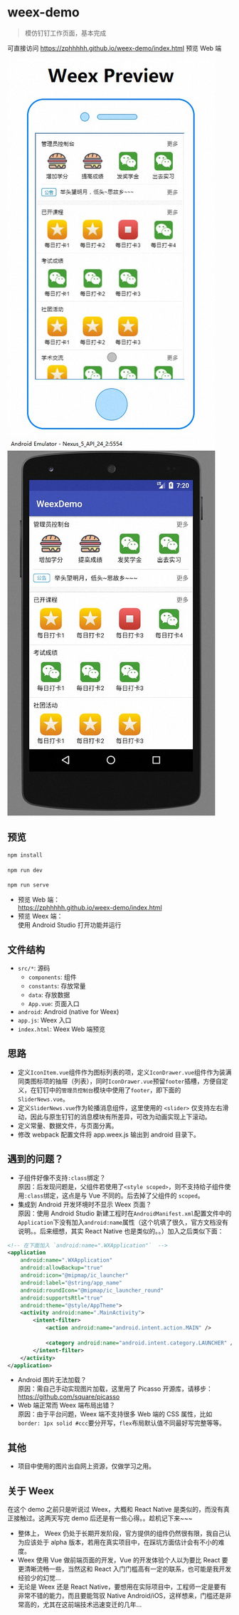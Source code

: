 # weex-demo

> 模仿钉钉工作页面，基本完成

可直接访问 https://zphhhhh.github.io/weex-demo/index.html 预览 Web 端

![app-web-chrome.jpg](./previews/app-web-chrome.jpg) ![app-weex-android.jpg](./previews/app-weex-android.jpg) 

## 预览

```bash
npm install

npm run dev

npm run serve
```

- 预览 Web 端：  
https://zphhhhh.github.io/weex-demo/index.html
- 预览 Weex 端：  
使用 Android Studio 打开功能并运行

## 文件结构

* `src/*`: 源码
    - `components`: 组件
    - `constants`: 存放常量
    - `data`: 存放数据
    - `App.vue`: 页面入口
* `android`: Android (native for Weex)
* `app.js`: Weex 入口
* `index.html`: Weex Web 端预览

## 思路

- 定义`IconItem.vue`组件作为图标列表的项，定义`IconDrawer.vue`组件作为装满同类图标项的抽屉（列表），同时`IconDrawer.vue`预留`footer`插槽，方便自定义，在钉钉中的`管理员控制台`模块中使用了`footer`，即下面的 `SliderNews.vue`。
- 定义`SliderNews.vue`作为轮播消息组件，这里使用的 `<slider>` 仅支持左右滑动，因此与原生钉钉的消息模块有所差异，可改为动画实现上下滚动。
- 定义常量、数据文件，与页面分离。
- 修改 webpack 配置文件将 app.weex.js 输出到 android 目录下。


## 遇到的问题？

- 子组件好像不支持`:class`绑定？  
原因：后发现问题是，父组件若使用了`<style scoped>`，则不支持给子组件使用`:class`绑定，这点是与 Vue 不同的。后去掉了父组件的 `scoped`。
- 集成到 Android 开发环境时不显示 Weex 页面？  
原因：使用 Android Studio 新建工程时在`AndroidManifest.xml`配置文件中的`Application`下没有加入`android:name`属性（这个坑填了很久，官方文档没有说明。。后来细想，其实 React Native 也是类似的。。）加入之后类似下面：
```xml
<!-- 在下面加入 `android:name=".WXApplication"`  -->
<application
    android:name=".WXApplication"
    android:allowBackup="true"
    android:icon="@mipmap/ic_launcher"
    android:label="@string/app_name"
    android:roundIcon="@mipmap/ic_launcher_round"
    android:supportsRtl="true"
    android:theme="@style/AppTheme">
    <activity android:name=".MainActivity">
        <intent-filter>
            <action android:name="android.intent.action.MAIN" />

            <category android:name="android.intent.category.LAUNCHER" />
        </intent-filter>
    </activity>
</application>
```
- Android 图片无法加载？  
原因：需自己手动实现图片加载，这里用了 Picasso 开源库，请移步：https://github.com/square/picasso
- Web 端正常而 Weex 端布局出错？  
原因：由于平台问题，Weex 端不支持很多 Web 端的 CSS 属性，比如`border: 1px solid #ccc`要分开写，`flex`布局默认值不同最好写完整等等。

## 其他
- 项目中使用的图片出自网上资源，仅做学习之用。


## 关于 Weex
在这个 demo 之前只是听说过 Weex，大概和 React Native 是类似的，而没有真正接触过。这两天写完 demo 后还是有一些心得。。趁机记下来~~~  
- 整体上， Weex 仍处于长期开发阶段，官方提供的组件仍然很有限，我自己认为应该处于 alpha 版本，若用在真实项目中，在踩坑方面估计会有不小的难度。
- Weex 使用 Vue 做前端页面的开发，Vue 的开发体验个人以为要比 React 要更清晰流畅一些，当然这和 React 入门门槛高有一定的联系，也可能是我开发经验少的幻觉...
- 无论是 Weex 还是 React Native，要想用在实际项目中，工程师一定是要有非常不错的能力，而且要能驾驭 Native Android/iOS，这样想来，门槛还是非常高的，尤其在这前端技术迅速变迁的几年...
